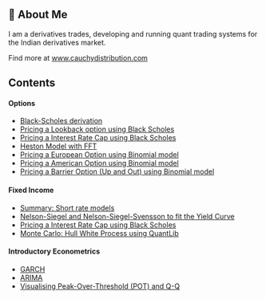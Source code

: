 
## 🚀 About Me
I am a derivatives trades, developing and running quant trading systems for the Indian derivatives market.

Find more at www.cauchydistribution.com







## Contents

#### Options

* [Black-Scholes derivation](https://github.com/matiassingers/awesome-readme)
* [Pricing a Lookback option using Black Scholes](https://github.com/matiassingers/awesome-readme)
* [Pricing a Interest Rate Cap using Black Scholes](https://github.com/matiassingers/awesome-readme)
* [Heston Model with FFT](https://github.com/matiassingers/awesome-readme)
* [Pricing a European Option using Binomial model](https://github.com/matiassingers/awesome-readme)
* [Pricing a American Option using Binomial model](https://github.com/matiassingers/awesome-readme)
* [Pricing a Barrier Option (Up and Out) using Binomial model](https://github.com/matiassingers/awesome-readme)


#### Fixed Income

* [Summary: Short rate models](https://github.com/matiassingers/awesome-readme)
* [Nelson-Siegel and Nelson-Siegel-Svensson to fit the Yield Curve](https://github.com/matiassingers/awesome-readme)
* [Pricing a Interest Rate Cap using Black Scholes](https://github.com/matiassingers/awesome-readme)
* [Monte Carlo: Hull White Process using QuantLib](https://github.com/matiassingers/awesome-readme)

#### Introductory Econometrics
* [GARCH](https://github.com/matiassingers/awesome-readme)
* [ARIMA](https://github.com/matiassingers/awesome-readme)
* [Visualising Peak-Over-Threshold (POT) and Q-Q](https://github.com/matiassingers/awesome-readme)
